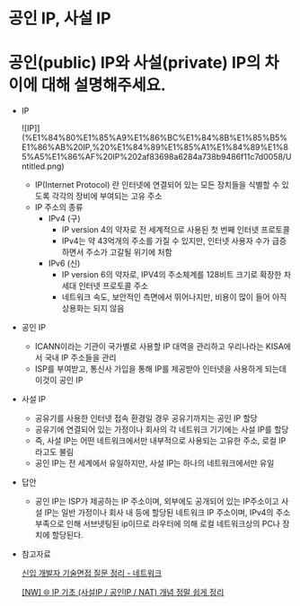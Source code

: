 # 공인 IP, 사설 IP

# ****공인(public) IP와 사설(private) IP의 차이에 대해 설명해주세요.****

- IP
    
    ![IP]](%E1%84%80%E1%85%A9%E1%86%BC%E1%84%8B%E1%85%B5%E1%86%AB%20IP,%20%E1%84%89%E1%85%A1%E1%84%89%E1%85%A5%E1%86%AF%20IP%202af83698a6284a738b9486f11c7d0058/Untitled.png)
    
    - IP(Internet Protocol) 란 인터넷에 연결되어 있는 모든 장치들을 식별할 수 있도록 각각의 장비에 부여되는 고유 주소
    - IP 주소의 종류
        - IPv4 (구)
            - IP version 4의 약자로 전 세계적으로 사용된 첫 번째 인터넷 프로토콜
            - IPv4는 약 43억개의 주소를 가질 수 있지만, 인터넷 사용자 수가 급증하면서 주소가 고갈될 위기에 처함
        - IPv6 (신)
            - IP version 6의 약자로, IPV4의 주소체계를 128비트 크기로 확장한 차세대 인터넷 프로토콜 주소
            - 네트워크 속도, 보안적인 측면에서 뛰어나지만, 비용이 많이 들어 아직 상용화는 되지 않음
- 공인 IP
    - ICANN이라는 기관이 국가별로 사용할 IP 대역을 관리하고 우리나라는 KISA에서 국내 IP 주소들을 관리
    - ISP를 부여받고, 통신사 가입을 통해 IP를 제공받아 인터넷을 사용하게 되는데 이것이 공인 IP
- 사설 IP
    - 공유기를 사용한 인터넷 접속 환경일 경우 공유기까지는 공인 IP 할당
    - 공유기에 연결되어 있는 가정이나 회사의 각 네트워크 기기에는 사설 IP를 할당
    - 즉, 사설 IP는 어떤 네트워크에서만 내부적으로 사용되는 고유한 주소, 로컬 IP라고도 불림
    - 공인 IP는 전 세계에서 유일하지만, 사설 IP는 하나의 네트워크에서만 유일
- 답안
    - 공인 IP는 ISP가 제공하는 IP 주소이며, 외부에도 공개되어 있는 IP주소이고 사설 IP는 일반 가정이나 회사 내 등에 할당된 네트워크 IP 주소이며, IPv4의 주소 부족으로 인해 서브넷팅된 ip이므로 라우터에 의해 로컬 네트워크상의 PC나 장치에 할당된다.
- 참고자료
    
    [신입 개발자 기술면접 질문 정리 - 네트워크](https://dev-coco.tistory.com/161)
    
    [[NW] 🌐 IP 기초 (사설IP / 공인IP / NAT) 개념 정말 쉽게 정리](https://inpa.tistory.com/entry/WEB-🌐-IP-기초-사설IP-공인IP-NAT-개념-정말-쉽게-정리)